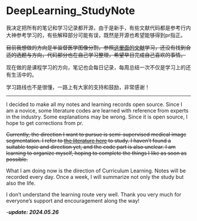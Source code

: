 # DeepLearning_StudyNote

我决定把所有的笔记和学习记录都开源，由于是新手，有些文献代码都是参考行内大神参考学习的，有些解释部分可能有误，既然是开源也希望能够得到pr指正。

~~目前我想做的方向是半监督医学图像分割，参照[这里面的文献](https://github.com/HiLab-git/SSL4MIS)学习，还没有找到合适的选题与方向，代码部分也在自己学习整理，希望早日完成自己喜欢的事情。~~

现在做的是课程学习的方向，笔记也会每日记录，每周总结一次不仅是学习上的还有生活中的。

学习路线也不是很懂，一路上有大家的支持和鼓励，非常感谢！

---

I decided to make all my notes and learning records open source. Since I am a novice, some literature codes are learned with reference from experts in the industry. Some explanations may be wrong. Since it is open source, I hope to get corrections from pr.

~~Currently, the direction I want to pursue is semi-supervised medical image segmentation. I refer to [the literature here](https://github.com/HiLab-git/SSL4MIS) to study. I haven’t found a suitable topic and direction yet, and the code part is also unclear. I am learning to organize myself, hoping to complete the things I like as soon as possible.~~

What I am doing now is the direction of Curriculum Learning. Notes will be recorded every day. Once a week, I will summarize not only the study but also the life.

I don’t understand the learning route very well. Thank you very much for everyone’s support and encouragement along the way!


-***update: 2024.05.26***
